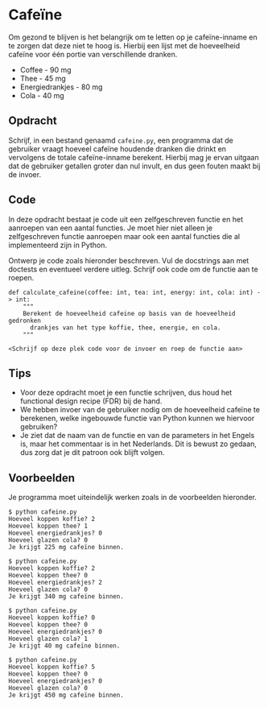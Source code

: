 # Cafeïne

Om gezond te blijven is het belangrijk om te letten op je cafeïne-inname en te zorgen dat deze niet te hoog is.
Hierbij een lijst met de hoeveelheid cafeïne voor één portie van verschillende dranken.

* Coffee - 90 mg
* Thee - 45 mg
* Energiedrankjes - 80 mg
* Cola - 40 mg

## Opdracht

Schrijf, in een bestand genaamd `cafeine.py`, een programma dat de gebruiker vraagt hoeveel cafeïne houdende dranken die drinkt en vervolgens de totale cafeïne-inname berekent.
Hierbij mag je ervan uitgaan dat de gebruiker getallen groter dan nul invult, en dus geen fouten maakt bij de invoer.

## Code

In deze opdracht bestaat je code uit een zelfgeschreven functie en het aanroepen van een aantal functies.
Je moet hier niet alleen je zelfgeschreven functie aanroepen maar ook een aantal functies die al implementeerd zijn in Python.

Ontwerp je code zoals hieronder beschreven. Vul de docstrings aan met doctests en eventueel verdere uitleg.
Schrijf ook code om de functie aan te roepen.

    def calculate_cafeine(coffee: int, tea: int, energy: int, cola: int) -> int:
        """
        Berekent de hoeveelheid cafeine op basis van de hoeveelheid gedronken
          drankjes van het type koffie, thee, energie, en cola.
        """

    <Schrijf op deze plek code voor de invoer en roep de functie aan>

## Tips

* Voor deze opdracht moet je een functie schrijven, dus houd het functional design recipe (FDR) bij de hand.
* We hebben invoer van de gebruiker nodig om de hoeveelheid cafeïne te berekenen, welke ingebouwde functie van Python kunnen we hiervoor gebruiken?
* Je ziet dat de naam van de functie en van de parameters in het Engels is, maar het commentaar is in het Nederlands. Dit is bewust zo gedaan, dus zorg dat je dit patroon ook blijft volgen.


## Voorbeelden

Je programma moet uiteindelijk werken zoals in de voorbeelden hieronder.

    $ python cafeine.py
    Hoeveel koppen koffie? 2
    Hoeveel koppen thee? 1
    Hoeveel energiedrankjes? 0
    Hoeveel glazen cola? 0
    Je krijgt 225 mg cafeïne binnen.

    $ python cafeine.py
    Hoeveel koppen koffie? 2
    Hoeveel koppen thee? 0
    Hoeveel energiedrankjes? 2
    Hoeveel glazen cola? 0
    Je krijgt 340 mg cafeïne binnen.

    $ python cafeine.py
    Hoeveel koppen koffie? 0
    Hoeveel koppen thee? 0
    Hoeveel energiedrankjes? 0
    Hoeveel glazen cola? 1
    Je krijgt 40 mg cafeïne binnen.

    $ python cafeine.py
    Hoeveel koppen koffie? 5
    Hoeveel koppen thee? 0
    Hoeveel energiedrankjes? 0
    Hoeveel glazen cola? 0
    Je krijgt 450 mg cafeïne binnen.
